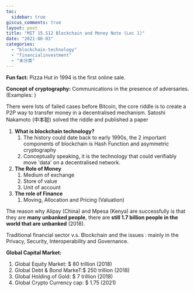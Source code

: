 ```yaml
---
toc:
  sidebar: true
giscus_comments: true
layout: post
title: "MIT 15.S12 Blockchain and Money Note (Lec 1)"
date: "2021-06-03"
categories: 
  - "blockchain-technology"
  - "financialinvestment"
  - "未分类"
---
```


**Fun fact:** Pizza Hut in 1994 is the first online sale.

**Concept of cryptography:** Communications in the presence of adversaries. (Examples: )

There were lots of failed cases before Bitcoin, the core riddle is to create a P2P way to transfer money in a decentralised mechanism. Satoshi Nakamoto (中本聪) solved the riddle and published a paper

1. **What is blockchain technology?**
    1. The history could date back to early 1990s, the 2 important components of blockchain is Hash Function and asymmetric cryptography
    2. Conceptually speaking, it is the technology that could verifiably move 'data' on a decentralised network.
2. **The Role of Money**
    1. Medium of exchange
    2. Store of value
    3. Unit of account
3. **The role of Finance**
    1. Moving, Allocation and Pricing (Valuation)

The reason why Alipay (China) and Mpesa (Kenya) are successfully is that they are **many unbanked people**, there are **still 1.7 billion people in the world that are unbanked** (2018).

Traditional financial sector v.s. Blockchain and the issues : mainly in the Privacy, Security, Interoperability and Governance.

**Global Capital Market:**

1. Global Equity Market: $ 80 trillion (2018)
2. Global Debt & Bond MarkeT:$ 250 trillion (2018)
3. Global Holding of Gold: $ 7 trillion (2018)
4. Global Crypto Currency cap: $ 1.75 (2021)
